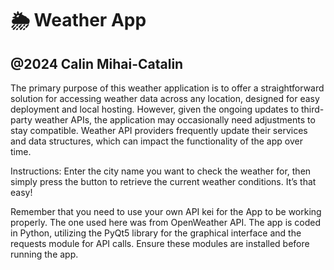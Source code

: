 # 🌦️ Weather App

@2024 Calin Mihai-Catalin
--------------------------------------------------------------------------------
The primary purpose of this weather application is to offer a straightforward solution for accessing weather data across any location, designed for easy deployment and local hosting. 
However, given the ongoing updates to third-party weather APIs, the application may occasionally need adjustments to stay compatible. 
Weather API providers frequently update their services and data structures, which can impact the functionality of the app over time.

Instructions:
  Enter the city name you want to check the weather for, then simply press the button to retrieve the current weather conditions. It’s that easy!

Remember that you need to use your own API kei for the App to be working properly. The one used here was from OpenWeather API.
The app is coded in Python, utilizing the PyQt5 library for the graphical interface and the requests module for API calls. Ensure these modules are installed before running the app.
